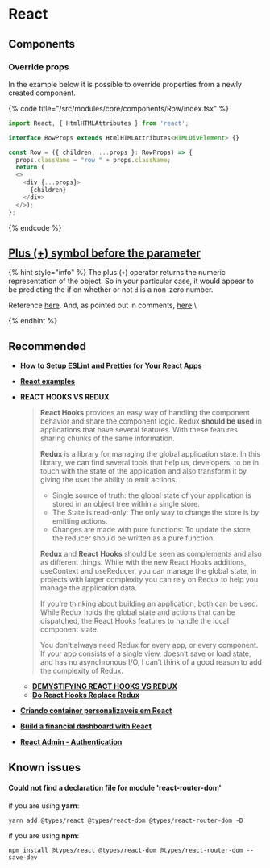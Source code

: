 # React

## Components

### Override props

In the example below it is possible to override properties from a newly created component.

{% code title="/src/modules/core/components/Row/index.tsx" %}
```typescript
import React, { HtmlHTMLAttributes } from 'react';

interface RowProps extends HtmlHTMLAttributes<HTMLDivElement> {}

const Row = ({ children, ...props }: RowProps) => {
  props.className = "row " + props.className;
  return (
  <>
    <div {...props}>
      {children}
    </div>
  </>);
};

```
{% endcode %}

## [Plus (+) symbol before the parameter](https://stackoverflow.com/a/6683020/1330323)

{% hint style="info" %}
The plus (`+`) operator returns the numeric representation of the object. So in your particular case, it would appear to be predicting the if on whether or not `d` is a non-zero number.

Reference [here](http://en.wikibooks.org/wiki/JavaScript/Operators). And, as pointed out in comments, [here](https://developer.mozilla.org/en-US/docs/Web/JavaScript/Reference/Operators/Arithmetic\_Operators#Unary\_plus\_\(.2B\)).\

{% endhint %}

## Recommended

* ****[**How to Setup ESLint and Prettier for Your React Apps**](https://thomlom.dev/setup-eslint-prettier-react/)****
* ****[**React examples**](https://reactjsexample.com)****
*   **REACT HOOKS VS REDUX**

    > **React Hooks** provides an easy way of handling the component behavior and share the component logic. Redux **should be used** in applications that have several features. With these features sharing chunks of the same information.
    >
    >
    >
    > **Redux** is a library for managing the global application state. In this library, we can find several tools that help us, developers, to be in touch with the state of the application and also transform it by giving the user the ability to emit actions.
    >
    > * Single source of truth: the global state of your application is stored in an object tree within a single store.
    > * The State is read-only: The only way to change the store is by emitting actions.
    > * Changes are made with pure functions: To update the store, the reducer should be written as a pure function.
    >
    >
    >
    > **Redux** and **React** **Hooks** should be seen as complements and also as different things. While with the new React Hooks additions, useContext and useReducer, you can manage the global state, in projects with larger complexity you can rely on Redux to help you manage the application data.
    >
    >
    >
    > If you’re thinking about building an application, both can be used. While Redux holds the global state and actions that can be dispatched, the React Hooks features to handle the local component state.
    >
    >
    >
    > You don’t always need Redux for every app, or every component. If your app consists of a single view, doesn’t save or load state, and has no asynchronous I/O, I can’t think of a good reason to add the complexity of Redux.



    * ****[**DEMYSTIFYING REACT HOOKS VS REDUX**](https://www.imaginarycloud.com/blog/react-hooks-vs-redux/#:\~:text=If%20you're%20thinking%20about,handle%20the%20local%20component%20state.)****
    * ****[**Do React Hooks Replace Redux**](https://medium.com/javascript-scene/do-react-hooks-replace-redux-210bab340672)****
* ****[**Criando container personalizaveis em React**](https://blog.matheuscastiglioni.com.br/criando-containers-personalizaveis-em-react/)****
* ****[**Build a financial dashboard with React**](https://www.telerik.com/blogs/lets-build-a-financial-dashboard-with-react)****
* ****[**React Admin - Authentication**](https://marmelab.com/react-admin/Authentication.html)****

## Known issues

#### Could not find a declaration file for module 'react-router-dom'

if you are using **yarn**:

```
yarn add @types/react @types/react-dom @types/react-router-dom -D
```

if you are using **npm**:

```
npm install @types/react @types/react-dom @types/react-router-dom --save-dev
```


